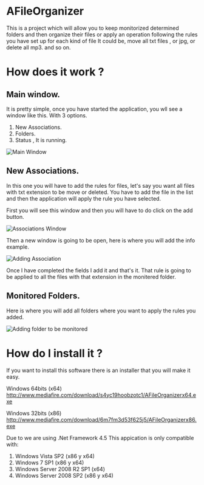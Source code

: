 AFileOrganizer
==============

This is a project which will allow you to keep monitorized determined folders and then organize 
their files or apply an operation following the rules you have set up for each kind of file It could be, move all txt files , or jpg, or delete all mp3. and so on.

How does it work ? 
==================

Main window.
------------

It is pretty simple, once you have started the application, you wll see a window like this. With 3 options.

  1. New Associations.
  2. Folders.
  3. Status , It is running.
  
![Main Window](https://raw.github.com/jefridev/AFileOrganizer/master/screenshots/Main.jpg)


New Associations.
-----------------

In this one you will have to add the rules for files, let's say you want all files with txt extension to be move or deleted. You have to add the file in the list and then the application will apply the rule you have selected.

First you will see this window and then you will have to do click on the add button.

![Associations Window](https://raw.github.com/jefridev/AFileOrganizer/master/screenshots/Associations.jpg)

Then a new window is going to be open, here is where you will add the info example.

![Adding Association](https://raw.github.com/jefridev/AFileOrganizer/master/screenshots/addingAssociation.jpg)

Once I have completed the fields I add it and that's it. That rule is going to be applied to all the files with that extension in the monitered folder.

Monitored Folders.
----------------

Here is where you will add all folders where you want to apply the rules you added.

![Adding folder to be monitored](https://raw.github.com/jefridev/AFileOrganizer/master/screenshots/Folders.jpg)


How do I install it ?
=====================

If you want to install this software there is an installer that you will make it easy. 

Windows 64bits (x64)
http://www.mediafire.com/download/s4yc19hoobzotc1/AFileOrganizerx64.exe

Windows 32bits (x86)
http://www.mediafire.com/download/6m7fm3d53f625j5/AFileOrganizerx86.exe


Due to we are using .Net Framework 4.5 This appication is only compatible with:

1. Windows Vista SP2 (x86 y x64)
2. Windows 7 SP1 (x86 y x64)
3. Windows Server 2008 R2 SP1 (x64)
4. Windows Server 2008 SP2 (x86 y x64)





